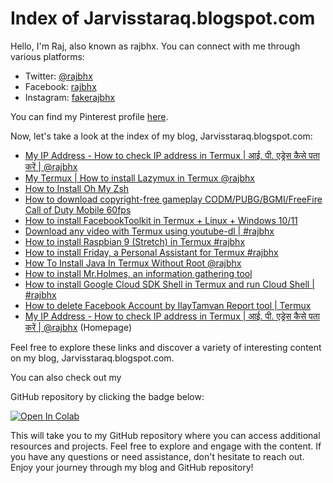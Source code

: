 # Index of Jarvisstaraq.blogspot.com

Hello, I'm Raj, also known as rajbhx. You can connect with me through various platforms:

- Twitter: [@rajbhx](https://twitter.com/rajbhx)
- Facebook: [rajbhx](https://fb.com/rajbhx)
- Instagram: [fakerajbhx](https://instagram.com/fakerajbhx)

You can find my Pinterest profile [here](https://pin.it/5V2OOeH).

Now, let's take a look at the index of my blog, Jarvisstaraq.blogspot.com:

- [My IP Address - How to check IP address in Termux | आई. पी. एड्रेस कैसे पता करें | @rajbhx](https://jarvisstaraq.blogspot.com/2019/08/My-ip-address-how-to-check-ip-address.html)
- [My Termux | How to install Lazymux in Termux @rajbhx](https://jarvisstaraq.blogspot.com/2021/02/my-termux-how-to-install-lazymux-in.html)
- [How to Install Oh My Zsh](https://jarvisstaraq.blogspot.com/2021/02/install-oh-my-zsh.html)
- [How to download copyright-free gameplay CODM/PUBG/BGMI/FreeFire Call of Duty Mobile 60fps](https://jarvisstaraq.blogspot.com/2021/10/how-to-download-copyright-free-game.html)
- [How to install FacebookToolkit in Termux + Linux + Windows 10/11](https://jarvisstaraq.blogspot.com/2021/10/how-to-install-facebooktoolkit-in.html)
- [Download any video with Termux using youtube-dl | #rajbhx](https://jarvisstaraq.blogspot.com/2019/08/Download-any-video-with-termux.html)
- [How to install Raspbian 9 (Stretch) in Termux #rajbhx](https://jarvisstaraq.blogspot.com/2021/09/how-to-install-raspbian-9-stretch-in.html)
- [How to install Friday, a Personal Assistant for Termux #rajbhx](https://jarvisstaraq.blogspot.com/2021/10/how-to-install-friday-is-personal.html)
- [How To Install Java In Termux Without Root @rajbhx](https://jarvisstaraq.blogspot.com/2019/08/how-to-install-java-in-termux-without-root.html)
- [How to install Mr.Holmes, an information gathering tool](https://jarvisstaraq.blogspot.com/2021/08/how-to-install-mrholmes-is-information.html)
- [How to install Google Cloud SDK Shell in Termux and run Cloud Shell | #rajbhx](https://jarvisstaraq.blogspot.com/2021/04/How-to-install-Google-cloud-sdk-in-termux-and-run-cloud-shell.html)
- [How to delete Facebook Account by IlayTamvan Report tool | Termux](https://jarvisstaraq.blogspot.com/2021/02/how-to-delete-facebook-account-by.html)
- [My IP Address - How to check IP address in Termux | आई. पी. एड्रेस कैसे पता करें | @rajbhx](https://jarvisstaraq.blogspot.com) (Homepage)

Feel free to explore these links and discover a variety of interesting content on my blog, Jarvisstaraq.blogspot.com.

You can also check out my

GitHub repository by clicking the badge below:

[![Open In Colab](https://colab.research.google.com/assets/colab-badge.svg)](https://colab.research.google.com/github/rajbhx/main/blob/main/biplobsd%20by%20nomachine.ipynb)

This will take you to my GitHub repository where you can access additional resources and projects. Feel free to explore and engage with the content. If you have any questions or need assistance, don't hesitate to reach out. Enjoy your journey through my blog and GitHub repository!

